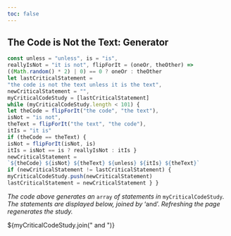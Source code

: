 ```yaml
---
toc: false
---
```

## The Code is Not the Text: Generator
```js echo
const unless = "unless", is = "is",
reallyIsNot = "it is not", flipForIt = (oneOr, theOther) =>
((Math.random() * 2) | 0) == 0 ? oneOr : theOther
let lastCriticalStatement =
"the code is not the text unless it is the text",
newCriticalStatement = "",
myCriticalCodeStudy = [lastCriticalStatement]
while (myCriticalCodeStudy.length < 101) {
let theCode = flipForIt("the code", "the text"),
isNot = "is not",
theText = flipForIt("the text", "the code"),
itIs = "it is"
if (theCode == theText) {
isNot = flipForIt(isNot, is)
itIs = isNot == is ? reallyIsNot : itIs }
newCriticalStatement =
`${theCode} ${isNot} ${theText} ${unless} ${itIs} ${theText}`
if (newCriticalStatement != lastCriticalStatement) {
myCriticalCodeStudy.push(newCriticalStatement)
lastCriticalStatement = newCriticalStatement } }
```
*The code above generates an* `array` *of statements in* `myCriticalCodeStudy`*. The statements are displayed below, joined by* ‘and’. *Refreshing the page regenerates the study.*
<p>${myCriticalCodeStudy.join(" and ")}</p>